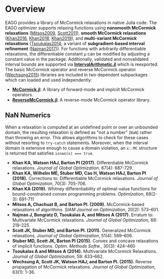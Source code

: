 # Overview

EAGO provides a library of McCormick relaxations in native Julia code. The EAGO optimizer supports
relaxing functions using **nonsmooth McCormick relaxations** ([Mitsos2009](https://epubs.siam.org/doi/abs/10.1137/080717341), [Scott2011](https://link.springer.com/article/10.1007/s10898-011-9664-7)), **smooth McCormick relaxations** ([Khan2016](https://link.springer.com/article/10.1007/s10898-016-0440-6), [Khan2018](https://link.springer.com/article/10.1007/s10898-017-0601-2), [Khan2019](https://www.tandfonline.com/doi/abs/10.1080/02331934.2018.1534108)), and **multi-variant McCormick relaxations** ([Tsoukalas2014](https://link.springer.com/article/10.1007/s10898-014-0176-0); a variant of **subgradient-based interval refinement** ([Najman2017](https://link.springer.com/article/10.1007/s10898-016-0470-0))). For functions with arbitrarily differentiable relaxations, the differentiable constant μ can be modified by adjusting a constant value in the package. Additionally, validated and nonvalidated interval bounds are supported via [**IntervalArithmetic.jl**](https://github.com/JuliaIntervals/IntervalArithmetic.jl) which is reexported. The basic McCormick operator and reverse McCormick operator ([Wechsung2015](https://link.springer.com/article/10.1007/s10898-015-0303-6)) libraries are included in two dependent subpackages which can loaded and used independently:
- **[McCormick.jl](https://github.com/PSORLab/McCormick.jl)**: A library of forward-mode and implciit McCormick operators.
- **[ReverseMcCormick.jl](https://github.com/PSORLab/ReverseMcCormick.jl)**: A reverse-mode McCormick operator library.

## NaN Numerics
When a relaxation is computed at an undefined point or over an unbounded domain, the resulting relaxation is defined as "not a number" (`NaN`) rather than throwing an error. This allows algorithms to check for these cases without resorting to `try-catch` statements. Moreover, when the interval domain is extensive enough to cause a domain violation, an `x::MC` structure is returned that satisfies `isnan(x) === true`.

- **Khan KA, Watson HAJ, Barton PI (2017).** Differentiable McCormick relaxations. *Journal of Global Optimization*, 67(4): 687-729.
- **Khan KA, Wilhelm ME, Stuber MD, Cao H, Watson HAJ, Barton PI (2018).** Corrections to: Differentiable McCormick relaxations. *Journal of Global Optimization*, 70(3): 705-706.
- **Khan KA (2019).** Whitney differentiability of optimal-value functions for bound-constrained convex programming problems. *Optimization*, 68(2-3): 691-711
- **Mitsos A, Chachuat B, and Barton PI. (2009).** McCormick-based relaxations of algorithms. *SIAM Journal on Optimization*, 20(2): 573–601.
- **Najman J, Bongratz D, Tsoukalas A, and Mitsos A (2017).** Erratum to: Multivariate McCormick relaxations. *Journal of Global Optimization*, 68: 219-225.
- **Scott JK,  Stuber MD, and Barton PI. (2011).** Generalized McCormick relaxations. *Journal of Global Optimization*, 51(4): 569–606.
- **Stuber MD, Scott JK, Barton PI (2015).** Convex and concave relaxations of implicit functions. *Optim. Methods Softw.*, 30(3): 424–460
- **Tsoukalas A and Mitsos A (2014).** Multivariate McCormick Relaxations. *Journal of Global Optimization*, 59: 633–662.
- **Wechsung A, Scott JK, Watson HAJ, and Barton PI. (2015).** Reverse propagation of McCormick relaxations. *Journal of Global Optimization*, 63(1): 1-36.
